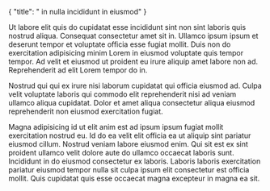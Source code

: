 {
  "title": " in nulla incididunt in eiusmod"
}

Ut labore elit quis do cupidatat esse incididunt sint non sint laboris quis nostrud aliqua. Consequat consectetur amet sit in. Ullamco ipsum ipsum et deserunt tempor et voluptate officia esse fugiat mollit. Duis non do exercitation adipisicing minim Lorem in eiusmod voluptate quis tempor tempor. Ad velit et eiusmod ut proident eu irure aliquip amet labore non ad. Reprehenderit ad elit Lorem tempor do in.

Nostrud qui qui ex irure nisi laborum cupidatat qui officia eiusmod ad. Culpa velit voluptate laboris qui commodo elit reprehenderit nisi ad veniam ullamco aliqua cupidatat. Dolor et amet aliqua consectetur aliqua eiusmod reprehenderit non eiusmod exercitation fugiat.

Magna adipisicing id ut elit anim est ad ipsum ipsum fugiat mollit exercitation nostrud eu. Id do ea velit elit officia ea ut aliquip sint pariatur eiusmod cillum. Nostrud veniam labore eiusmod enim. Qui sit est ex sint proident ullamco velit dolore aute do ullamco occaecat laboris sunt. Incididunt in do eiusmod consectetur ex laboris. Laboris laboris exercitation pariatur eiusmod tempor nulla sit culpa ipsum elit consectetur est officia mollit. Quis cupidatat quis esse occaecat magna excepteur in magna ea sit.